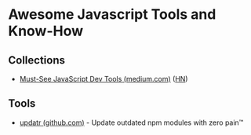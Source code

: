 Awesome Javascript Tools and Know-How
=====================================


Collections
-----------

* [Must-See JavaScript Dev Tools (medium.com)](https://medium.com/javascript-scene/must-see-javascript-dev-tools-that-put-other-dev-tools-to-shame-aca6d3e3d925#.1zhml2mk3) ([HN](https://news.ycombinator.com/item?id=10645170))


Tools
-----

* [updatr (github.com)](https://github.com/peerigon/updtr) - Update outdated npm modules with zero pain™
